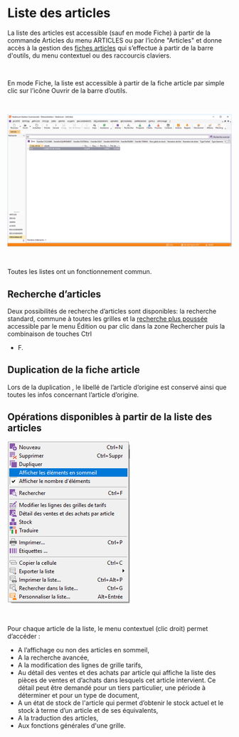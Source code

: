 # Liste des articles


La liste des articles est accessible (sauf en mode Fiche) à partir de 
 la commande Articles du menu ARTICLES ou par l’icône "Articles" 
 et donne accès à la gestion des [fiches articles](Article/Article.md) 
 qui s’effectue à partir de la barre d'outils, du menu contextuel ou des 
 raccourcis claviers.


 


En mode Fiche, la liste est accessible à partir de la fiche article 
 par simple clic sur l’icône Ouvrir de la barre d’outils.


 


![](ListeArticles.png)


 


Toutes les listes ont un fonctionnement commun.


## Recherche d’articles


Deux possibilités de recherche d’articles sont disponibles: la recherche 
 standard, commune à toutes les grilles et la [recherche 
 plus poussée](Recherche/RechercheArticles.md) accessible par le menu Édition ou par clic dans la zone 
 Rechercher puis la combinaison de touches Ctrl 
 + F.


## Duplication de la fiche article


Lors de la duplication , le libellé de l’article d’origine est conservé 
 ainsi que toutes les infos concernant l’article d’origine.


## Opérations disponibles à partir de la liste des articles


![](MenuListeArticles.png)


 


Pour chaque article de la liste, le menu contextuel (clic droit) permet 
 d’accéder :


* A l’affichage ou 
 non des articles en sommeil,
* A la recherche 
 avancée,
* A la modification 
 des lignes de grille tarifs,
* Au détail des ventes 
 et des achats par article qui affiche la liste des pièces de ventes 
 et d’achats dans lesquels cet article intervient. Ce détail peut être 
 demandé pour un tiers particulier, une période à déterminer et pour 
 un type de document,
* A un état de stock 
 de l'article qui permet d’obtenir le stock actuel et le stock à terme 
 d’un article et de ses équivalents,
* A la traduction 
 des articles,
* Aux fonctions générales 
 d'une grille.


